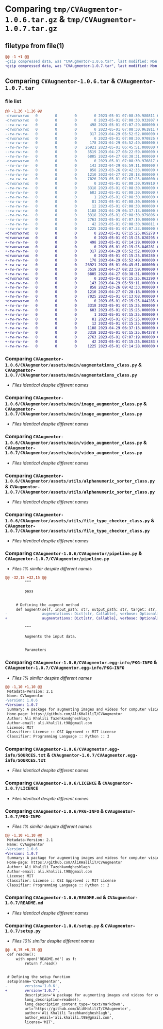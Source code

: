 # Comparing `tmp/CVAugmentor-1.0.6.tar.gz` & `tmp/CVAugmentor-1.0.7.tar.gz`

## filetype from file(1)

```diff
@@ -1 +1 @@
-gzip compressed data, was "CVAugmentor-1.0.6.tar", last modified: Mon May  1 07:08:30 2023, max compression
+gzip compressed data, was "CVAugmentor-1.0.7.tar", last modified: Mon May  1 07:15:25 2023, max compression
```

## Comparing `CVAugmentor-1.0.6.tar` & `CVAugmentor-1.0.7.tar`

### file list

```diff
@@ -1,26 +1,26 @@
-drwxrwxrwx   0        0        0        0 2023-05-01 07:08:30.980811 CVAugmentor-1.0.6/
-drwxrwxrwx   0        0        0        0 2023-05-01 07:08:30.932807 CVAugmentor-1.0.6/CVAugmentor/
--rw-rw-rw-   0        0        0      498 2023-05-01 07:07:29.000000 CVAugmentor-1.0.6/CVAugmentor/__init__.py
-drwxrwxrwx   0        0        0        0 2023-05-01 07:08:30.961811 CVAugmentor-1.0.6/CVAugmentor/assets/
--rw-rw-rw-   0        0        0      317 2023-04-29 05:52:52.000000 CVAugmentor-1.0.6/CVAugmentor/assets/__init__.py
-drwxrwxrwx   0        0        0        0 2023-05-01 07:08:30.970826 CVAugmentor-1.0.6/CVAugmentor/assets/main/
--rw-rw-rw-   0        0        0      178 2023-04-29 05:52:49.000000 CVAugmentor-1.0.6/CVAugmentor/assets/main/__init__.py
--rw-rw-rw-   0        0        0    26921 2023-05-01 06:45:51.000000 CVAugmentor-1.0.6/CVAugmentor/assets/main/augmentations_class.py
--rw-rw-rw-   0        0        0     3519 2023-04-27 08:22:59.000000 CVAugmentor-1.0.6/CVAugmentor/assets/main/image_augmentor_class.py
--rw-rw-rw-   0        0        0     6805 2023-04-27 08:38:31.000000 CVAugmentor-1.0.6/CVAugmentor/assets/main/video_augmentor_class.py
-drwxrwxrwx   0        0        0        0 2023-05-01 07:08:30.976817 CVAugmentor-1.0.6/CVAugmentor/assets/utils/
--rw-rw-rw-   0        0        0      143 2023-04-29 05:59:11.000000 CVAugmentor-1.0.6/CVAugmentor/assets/utils/__init__.py
--rw-rw-rw-   0        0        0      858 2023-03-26 09:42:33.000000 CVAugmentor-1.0.6/CVAugmentor/assets/utils/alphanumeric_sorter_class.py
--rw-rw-rw-   0        0        0     1210 2023-04-27 07:28:18.000000 CVAugmentor-1.0.6/CVAugmentor/assets/utils/file_type_checker_class.py
--rw-rw-rw-   0        0        0     7026 2023-05-01 07:07:25.000000 CVAugmentor-1.0.6/CVAugmentor/pipeline.py
-drwxrwxrwx   0        0        0        0 2023-05-01 07:08:30.959810 CVAugmentor-1.0.6/CVAugmentor.egg-info/
--rw-rw-rw-   0        0        0     3318 2023-05-01 07:08:30.000000 CVAugmentor-1.0.6/CVAugmentor.egg-info/PKG-INFO
--rw-rw-rw-   0        0        0      603 2023-05-01 07:08:30.000000 CVAugmentor-1.0.6/CVAugmentor.egg-info/SOURCES.txt
--rw-rw-rw-   0        0        0        1 2023-05-01 07:08:30.000000 CVAugmentor-1.0.6/CVAugmentor.egg-info/dependency_links.txt
--rw-rw-rw-   0        0        0       81 2023-05-01 07:08:30.000000 CVAugmentor-1.0.6/CVAugmentor.egg-info/requires.txt
--rw-rw-rw-   0        0        0       12 2023-05-01 07:08:30.000000 CVAugmentor-1.0.6/CVAugmentor.egg-info/top_level.txt
--rw-rw-rw-   0        0        0     1108 2023-04-29 06:37:13.000000 CVAugmentor-1.0.6/LICENCE
--rw-rw-rw-   0        0        0     3318 2023-05-01 07:08:30.979806 CVAugmentor-1.0.6/PKG-INFO
--rw-rw-rw-   0        0        0     2763 2023-05-01 07:07:19.000000 CVAugmentor-1.0.6/README.md
--rw-rw-rw-   0        0        0       42 2023-05-01 07:08:30.980811 CVAugmentor-1.0.6/setup.cfg
--rw-rw-rw-   0        0        0     1225 2023-05-01 07:07:33.000000 CVAugmentor-1.0.6/setup.py
+drwxrwxrwx   0        0        0        0 2023-05-01 07:15:25.865278 CVAugmentor-1.0.7/
+drwxrwxrwx   0        0        0        0 2023-05-01 07:15:25.820295 CVAugmentor-1.0.7/CVAugmentor/
+-rw-rw-rw-   0        0        0      498 2023-05-01 07:14:29.000000 CVAugmentor-1.0.7/CVAugmentor/__init__.py
+drwxrwxrwx   0        0        0        0 2023-05-01 07:15:25.846281 CVAugmentor-1.0.7/CVAugmentor/assets/
+-rw-rw-rw-   0        0        0      317 2023-04-29 05:52:52.000000 CVAugmentor-1.0.7/CVAugmentor/assets/__init__.py
+drwxrwxrwx   0        0        0        0 2023-05-01 07:15:25.856280 CVAugmentor-1.0.7/CVAugmentor/assets/main/
+-rw-rw-rw-   0        0        0      178 2023-04-29 05:52:49.000000 CVAugmentor-1.0.7/CVAugmentor/assets/main/__init__.py
+-rw-rw-rw-   0        0        0    26921 2023-05-01 06:45:51.000000 CVAugmentor-1.0.7/CVAugmentor/assets/main/augmentations_class.py
+-rw-rw-rw-   0        0        0     3519 2023-04-27 08:22:59.000000 CVAugmentor-1.0.7/CVAugmentor/assets/main/image_augmentor_class.py
+-rw-rw-rw-   0        0        0     6805 2023-04-27 08:38:31.000000 CVAugmentor-1.0.7/CVAugmentor/assets/main/video_augmentor_class.py
+drwxrwxrwx   0        0        0        0 2023-05-01 07:15:25.862290 CVAugmentor-1.0.7/CVAugmentor/assets/utils/
+-rw-rw-rw-   0        0        0      143 2023-04-29 05:59:11.000000 CVAugmentor-1.0.7/CVAugmentor/assets/utils/__init__.py
+-rw-rw-rw-   0        0        0      858 2023-03-26 09:42:33.000000 CVAugmentor-1.0.7/CVAugmentor/assets/utils/alphanumeric_sorter_class.py
+-rw-rw-rw-   0        0        0     1210 2023-04-27 07:28:18.000000 CVAugmentor-1.0.7/CVAugmentor/assets/utils/file_type_checker_class.py
+-rw-rw-rw-   0        0        0     7025 2023-05-01 07:13:08.000000 CVAugmentor-1.0.7/CVAugmentor/pipeline.py
+drwxrwxrwx   0        0        0        0 2023-05-01 07:15:25.844285 CVAugmentor-1.0.7/CVAugmentor.egg-info/
+-rw-rw-rw-   0        0        0     3318 2023-05-01 07:15:25.000000 CVAugmentor-1.0.7/CVAugmentor.egg-info/PKG-INFO
+-rw-rw-rw-   0        0        0      603 2023-05-01 07:15:25.000000 CVAugmentor-1.0.7/CVAugmentor.egg-info/SOURCES.txt
+-rw-rw-rw-   0        0        0        1 2023-05-01 07:15:25.000000 CVAugmentor-1.0.7/CVAugmentor.egg-info/dependency_links.txt
+-rw-rw-rw-   0        0        0       81 2023-05-01 07:15:25.000000 CVAugmentor-1.0.7/CVAugmentor.egg-info/requires.txt
+-rw-rw-rw-   0        0        0       12 2023-05-01 07:15:25.000000 CVAugmentor-1.0.7/CVAugmentor.egg-info/top_level.txt
+-rw-rw-rw-   0        0        0     1108 2023-04-29 06:37:13.000000 CVAugmentor-1.0.7/LICENCE
+-rw-rw-rw-   0        0        0     3318 2023-05-01 07:15:25.864278 CVAugmentor-1.0.7/PKG-INFO
+-rw-rw-rw-   0        0        0     2763 2023-05-01 07:07:19.000000 CVAugmentor-1.0.7/README.md
+-rw-rw-rw-   0        0        0       42 2023-05-01 07:15:25.866283 CVAugmentor-1.0.7/setup.cfg
+-rw-rw-rw-   0        0        0     1225 2023-05-01 07:14:28.000000 CVAugmentor-1.0.7/setup.py
```

### Comparing `CVAugmentor-1.0.6/CVAugmentor/assets/main/augmentations_class.py` & `CVAugmentor-1.0.7/CVAugmentor/assets/main/augmentations_class.py`

 * *Files identical despite different names*

### Comparing `CVAugmentor-1.0.6/CVAugmentor/assets/main/image_augmentor_class.py` & `CVAugmentor-1.0.7/CVAugmentor/assets/main/image_augmentor_class.py`

 * *Files identical despite different names*

### Comparing `CVAugmentor-1.0.6/CVAugmentor/assets/main/video_augmentor_class.py` & `CVAugmentor-1.0.7/CVAugmentor/assets/main/video_augmentor_class.py`

 * *Files identical despite different names*

### Comparing `CVAugmentor-1.0.6/CVAugmentor/assets/utils/alphanumeric_sorter_class.py` & `CVAugmentor-1.0.7/CVAugmentor/assets/utils/alphanumeric_sorter_class.py`

 * *Files identical despite different names*

### Comparing `CVAugmentor-1.0.6/CVAugmentor/assets/utils/file_type_checker_class.py` & `CVAugmentor-1.0.7/CVAugmentor/assets/utils/file_type_checker_class.py`

 * *Files identical despite different names*

### Comparing `CVAugmentor-1.0.6/CVAugmentor/pipeline.py` & `CVAugmentor-1.0.7/CVAugmentor/pipeline.py`

 * *Files 1% similar despite different names*

```diff
@@ -32,15 +32,15 @@
         """
 
         pass
 
 
     # Defining the augment method
     def augment(self, input_path: str, output_path: str, target: str, process_type: str, mode: str,
-                augmentations: Dict[str, Callable], verbose: Optional[bool] = False, aug_verbose: Optional[False] = False, warn_verbose: Optional[bool] = False) -> None:
+                augmentations: Dict[str, Callable], verbose: Optional[bool] = False, aug_verbose: Optional[bool] = False, warn_verbose: Optional[bool] = False) -> None:
         
         """
         
         Augments the input data.
 
 
         Parameters
```

### Comparing `CVAugmentor-1.0.6/CVAugmentor.egg-info/PKG-INFO` & `CVAugmentor-1.0.7/CVAugmentor.egg-info/PKG-INFO`

 * *Files 1% similar despite different names*

```diff
@@ -1,10 +1,10 @@
 Metadata-Version: 2.1
 Name: CVAugmentor
-Version: 1.0.6
+Version: 1.0.7
 Summary: A package for augmenting images and videos for computer vision tasks
 Home-page: https://github.com/AliKHaliliT/CVAugmentor
 Author: Ali Khalili Tazehkandgheshlagh
 Author-email: ali.khalili.t98@gmail.com
 License: MIT
 Classifier: License :: OSI Approved :: MIT License
 Classifier: Programming Language :: Python :: 3
```

### Comparing `CVAugmentor-1.0.6/CVAugmentor.egg-info/SOURCES.txt` & `CVAugmentor-1.0.7/CVAugmentor.egg-info/SOURCES.txt`

 * *Files identical despite different names*

### Comparing `CVAugmentor-1.0.6/LICENCE` & `CVAugmentor-1.0.7/LICENCE`

 * *Files identical despite different names*

### Comparing `CVAugmentor-1.0.6/PKG-INFO` & `CVAugmentor-1.0.7/PKG-INFO`

 * *Files 1% similar despite different names*

```diff
@@ -1,10 +1,10 @@
 Metadata-Version: 2.1
 Name: CVAugmentor
-Version: 1.0.6
+Version: 1.0.7
 Summary: A package for augmenting images and videos for computer vision tasks
 Home-page: https://github.com/AliKHaliliT/CVAugmentor
 Author: Ali Khalili Tazehkandgheshlagh
 Author-email: ali.khalili.t98@gmail.com
 License: MIT
 Classifier: License :: OSI Approved :: MIT License
 Classifier: Programming Language :: Python :: 3
```

### Comparing `CVAugmentor-1.0.6/README.md` & `CVAugmentor-1.0.7/README.md`

 * *Files identical despite different names*

### Comparing `CVAugmentor-1.0.6/setup.py` & `CVAugmentor-1.0.7/setup.py`

 * *Files 10% similar despite different names*

```diff
@@ -6,15 +6,15 @@
 def readme():
     with open('README.md') as f:
         return f.read()
     
 
 # Defining the setup function
 setup(name='CVAugmentor',
-        version='1.0.6',
+        version='1.0.7',
         description='A package for augmenting images and videos for computer vision tasks',
         long_description=readme(),
         long_description_content_type='text/markdown',
         url='https://github.com/AliKHaliliT/CVAugmentor',
         author='Ali Khalili Tazehkandgheshlagh',
         author_email='ali.khalili.t98@gmail.com',
         license='MIT',
```

